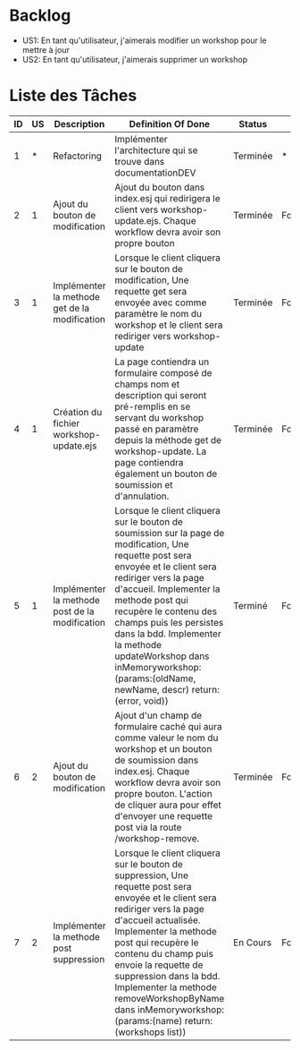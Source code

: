 # Backlog
* US1: En tant qu'utilisateur, j'aimerais modifier un workshop pour le mettre à jour
* US2: En tant qu'utilisateur, j'aimerais supprimer un workshop

# Liste des Tâches

| ID | US | Description | Definition Of Done | Status | Type |
|----|----|----|----|----|-----|
| 1 | * | Refactoring | Implémenter l'architecture qui se trouve dans documentationDEV | Terminée | * |
| 2 | 1 | Ajout du bouton de modification | Ajout du bouton dans index.esj qui redirigera le client vers workshop-update.ejs. Chaque workflow devra avoir son propre bouton | Terminée | Fonctionnalité |
| 3 | 1 | Implémenter la methode get de la modification | Lorsque le client cliquera sur le bouton de modification, Une requette get sera envoyée avec comme paramètre le nom du workshop et le client sera rediriger vers workshop-update  | Terminée | Fonctionnalité |
| 4 | 1 | Création du fichier workshop-update.ejs | La page contiendra un formulaire composé de champs nom et description qui seront pré-remplis en se servant du workshop passé en paramètre depuis la méthode get de workshop-update. La page contiendra également un bouton de soumission et d'annulation. | Terminée | Fonctionnalité |
| 5 | 1 | Implémenter la methode post de la modification | Lorsque le client cliquera sur le bouton de soumission sur la page de modification, Une requette post sera envoyée et le client sera rediriger vers la page d'accueil. Implementer la methode post qui recupère le contenu des champs puis les persistes dans la bdd. Implementer la methode updateWorkshop dans inMemoryworkshop:(params:(oldName, newName, descr) return:(error, void))  | Terminé | Fonctionnalité |
| 6 | 2 | Ajout du bouton de modification | Ajout d'un champ de formulaire caché qui aura comme valeur le nom du workshop et un bouton de soumission dans index.esj. Chaque workflow devra avoir son propre bouton. L'action de cliquer aura pour effet d'envoyer une requette post via la route /workshop-remove. | Terminée | Fonctionnalité |
| 7 | 2 | Implémenter la methode post suppression | Lorsque le client cliquera sur le bouton de suppression, Une requette post sera envoyée et le client sera rediriger vers la page d'accueil actualisée. Implementer la methode post qui recupère le contenu du champ puis envoie la requette de suppression dans la bdd. Implementer la methode removeWorkshopByName dans inMemoryworkshop:(params:(name) return:(workshops list)) | En Cours | Fonctionnalité |